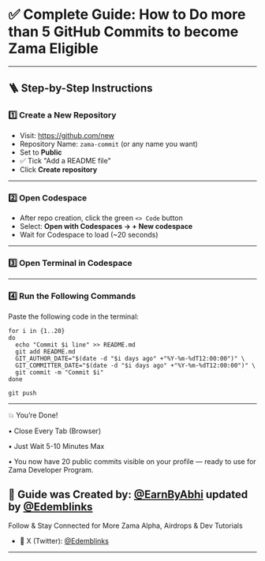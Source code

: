 # ✅ Complete Guide: How to Do more than 5 GitHub Commits to become Zama Eligible
---

## 🪜 Step-by-Step Instructions

### 1️⃣ Create a New Repository

- Visit: https://github.com/new  
- Repository Name: `zama-commit` (or any name you want)  
- Set to **Public**  
- ✅ Tick "Add a README file"  
- Click **Create repository**

---

### 2️⃣ Open Codespace

- After repo creation, click the green `<> Code` button  
- Select: **Open with Codespaces → + New codespace**  
- Wait for Codespace to load (~20 seconds)

---

### 3️⃣ Open Terminal in Codespace

---

### 4️⃣ Run the Following Commands

Paste the following code in the terminal:

```
for i in {1..20}
do
  echo "Commit $i line" >> README.md
  git add README.md
  GIT_AUTHOR_DATE="$(date -d "$i days ago" +"%Y-%m-%dT12:00:00")" \
  GIT_COMMITTER_DATE="$(date -d "$i days ago" +"%Y-%m-%dT12:00:00")" \
  git commit -m "Commit $i"
done
```

```
git push
```

---

💥 You’re Done!

• Close Every Tab (Browser)

• Just Wait 5-10 Minutes Max

• You now have 20 public commits visible on your profile — ready to use for Zama Developer Program.

## 🙌 Guide was Created by: [@EarnByAbhi](https://x.com/earnbyabhi) updated by [@Edemblinks](https://x.com/edemblinks)

Follow & Stay Connected for More Zama Alpha, Airdrops & Dev Tutorials

- 📍 X (Twitter): [@Edemblinks](https://x.com/edemblinks)

---
